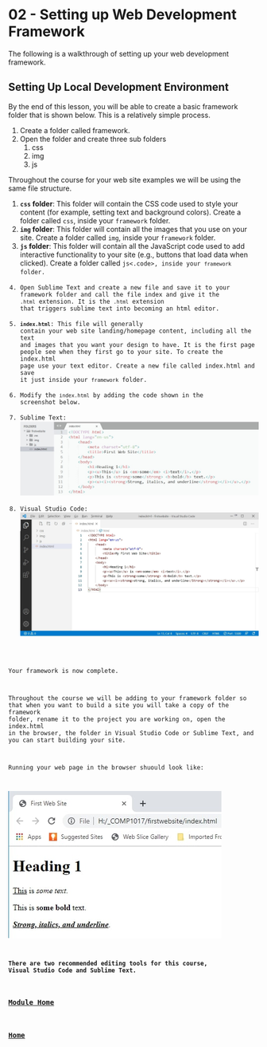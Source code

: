# 02 - Setting up Web Development Framework
The following is a walkthrough of setting up your web development framework.

## Setting Up Local Development Environment
By the end of this lesson, you will be able to create a basic framework folder that is shown below. This is a relatively simple process.

1. Create a folder called framework.
2. Open the folder and create three sub folders
   1. css
   2. img 
   3. js

Throughout the course for your web site examples we will be using the same file structure.
1. **<code>css</code> folder**: This folder will contain the CSS code used to style your content (for example, setting text and background colors). Create a folder called <code>css</code>, inside your <code>framework</code> folder.
2. **<code>img</code> folder**: This folder will contain all the images that you use on your site. Create a folder called <code>img</code>, inside your <code>framework</code> folder.
3. **<code>js</code> folder**: This folder will contain all the JavaScript code used to add interactive functionality to your site (e.g., buttons that load data when clicked). Create a folder called <code>js<.code>, inside your <code>framework</code> folder.
4. Open Sublime Text and create a new file and save it to your framework folder and call the file index and give it the <code>.html</code> extension. It is the <code>.html</code> extension that triggers sublime text into becoming an html editor.
5. **<code>index.html</code>**: This file will generally contain your web site landing/homepage content, including all the text and images that you want your design to have. It is the first page people see when they first go to your site. To create the index.html page use your text editor. Create a new file called index.html and save it just inside your <code>framework</code> folder.
6. Modify the <code>index.html</code> by adding the code shown in the screenshot below.
7. Sublime Text: ![firstwebsite.jpg](files/firstwebsite.jpg)
8. Visual Studio Code: ![firstwebsite_vsc.jpg](files/firstwebsite_vsc.jpg)

Your framework is now complete.

Throughout the course we will be adding to your framework folder so that when you want to build a site you will take a copy of the framework folder, rename it to the project you are working on, open the index.html in the browser, the folder in Visual Studio Code or Sublime Text, and you can start building your site.

Running your web page in the browser shuould look like:
   
![firstwebsite_inBrowser.jpg](files/firstwebsite_inBrowser.jpg)

**There are two recommended editing tools for this course, Visual Studio Code and Sublime Text.**

### [Module Home](../README.md)

### [Home](../../comp1017.md)
